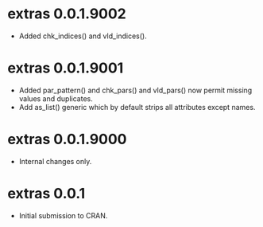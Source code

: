 # extras 0.0.1.9002

- Added chk_indices() and vld_indices().


# extras 0.0.1.9001

- Added par_pattern() and chk_pars() and vld_pars() now permit missing values and duplicates.
- Add as_list() generic which by default strips all attributes except names.


# extras 0.0.1.9000

- Internal changes only.

# extras 0.0.1

- Initial submission to CRAN.
